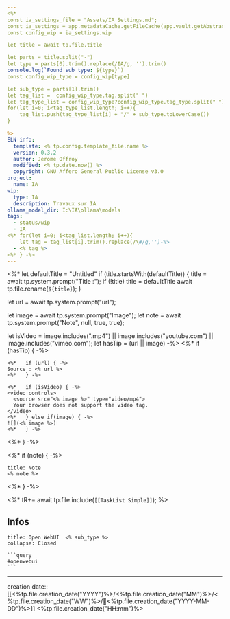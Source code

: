 ```yaml
---
<%*
const ia_settings_file = "Assets/IA Settings.md";
const ia_settings = app.metadataCache.getFileCache(app.vault.getAbstractFileByPath(ia_settings_file)).frontmatter;
const config_wip = ia_settings.wip

let title = await tp.file.title

let parts = title.split("-")
let type = parts[0].trim().replace(/IA/g, '').trim()
console.log(`Found sub type: ${type}`)
const config_wip_type = config_wip[type]

let sub_type = parts[1].trim()
let tag_list =  config_wip_type.tag.split(" ")
let tag_type_list = config_wip_type?config_wip_type.tag_type.split(" "):[]
for(let i=0; i<tag_type_list.length; i++){
	tag_list.push(tag_type_list[i] + "/" + sub_type.toLowerCase())
}

%>
ELN info:
  template: <% tp.config.template_file.name %>
  version: 0.3.2
  author: Jerome Offroy
  modified: <% tp.date.now() %>
  copyright: GNU Affero General Public License v3.0
project:
  name: IA
wip:
  type: IA
  description: Travaux sur IA
ollama_model_dir: I:\IA\ollama\models
tags:
  - status/wip
  - IA
<%* for(let i=0; i<tag_list.length; i++){
    let tag = tag_list[i].trim().replace(/\#/g,'')-%>
  - <% tag %>
<%* } -%>
---
```


<%*
let defaultTitle = "Untitled"
if (title.startsWith(defaultTitle)) {
  title = await tp.system.prompt("Title :");
  if (!title) title = defaultTitle
  await tp.file.rename(`${title}`);
}

let url = await tp.system.prompt("url");

let image = await tp.system.prompt("Image");
let note = await tp.system.prompt("Note", null, true, true);

let isVideo = image.includes(".mp4") || image.includes("youtube.com") || image.includes("vimeo.com");
let hasTip = (url || image)
-%>
<%* if (hasTip) { -%>
````ad-tip
<%*   if (url) { -%>
Source : <% url %>
<%*   } -%>

<%*   if (isVideo) { -%>
<video controls>
  <source src="<% image %>" type="video/mp4">
  Your browser does not support the video tag.
</video>
<%*   } else if(image) { -%>
![](<% image %>)
<%*   } -%>
````
<%* } -%>

<%* if (note) { -%>
````ad-note
title: Note
<% note %>

````
<%* } -%>

<%*
tR+= await tp.file.include(`[[TaskList Simple]]`);
%>

## Infos

````ad-tip
title: Open WebUI  <% sub_type %>
collapse: Closed

```query
#openwebui
```
````

---
creation date:: [[<%tp.file.creation_date("YYYY")%>/<%tp.file.creation_date("MM")%>/<%tp.file.creation_date("WW")%>/📒<%tp.file.creation_date("YYYY-MM-DD")%>]]  <%tp.file.creation_date("HH:mm")%>



